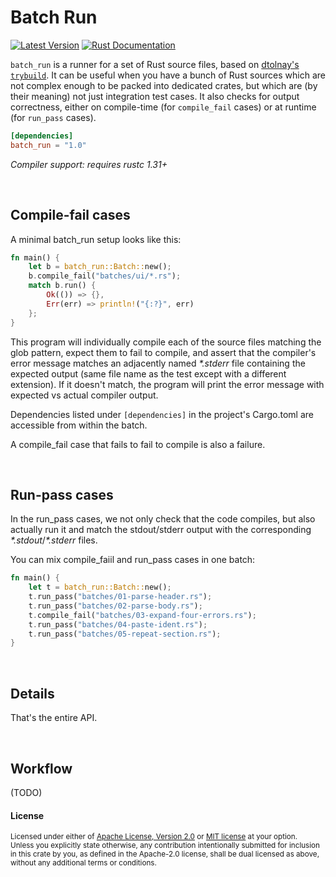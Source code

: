 Batch Run
=========

[![Latest Version](https://img.shields.io/crates/v/batch_run.svg)](https://crates.io/crates/batch_run)
[![Rust Documentation](https://img.shields.io/badge/api-rustdoc-blue.svg)](https://docs.rs/batch_run)

`batch_run` is a runner for a set of Rust source files, based on [dtolnay's `trybuild`](https://github.com/dtolnay/trybuild).
It can be useful when you have a bunch of Rust sources which are not complex enough to be
packed into dedicated crates, but which are (by their meaning) not just integration test cases.
It also checks for output correctness, either on compile-time (for `compile_fail` cases)
or at runtime (for `run_pass` cases).

```toml
[dependencies]
batch_run = "1.0"
```

*Compiler support: requires rustc 1.31+*

<br>

## Compile-fail cases

A minimal batch_run setup looks like this:

```rust
fn main() {
    let b = batch_run::Batch::new();
    b.compile_fail("batches/ui/*.rs");
    match b.run() {
        Ok(()) => {},
        Err(err) => println!("{:?}", err)
    };
}
```

This program will individually compile each of the
source files matching the glob pattern, expect them to fail to compile, and
assert that the compiler's error message matches an adjacently named _*.stderr_
file containing the expected output (same file name as the test except with a
different extension). If it doesn't match, the program will print the error message
with expected vs actual compiler output.

Dependencies listed under `[dependencies]` in the project's Cargo.toml are
accessible from within the batch.

A compile\_fail case that fails to fail to compile is also a failure.

<br>

## Run-pass cases

In the run_pass cases, we not only check that the code compiles, but also actually run it
and match the stdout/stderr output with the corresponding _*.stdout_/_*.stderr_ files.

You can mix compile_faiil and run_pass cases in one batch:

```rust
fn main() {
    let t = batch_run::Batch::new();
    t.run_pass("batches/01-parse-header.rs");
    t.run_pass("batches/02-parse-body.rs");
    t.compile_fail("batches/03-expand-four-errors.rs");
    t.run_pass("batches/04-paste-ident.rs");
    t.run_pass("batches/05-repeat-section.rs");
}
```

<br>

## Details

That's the entire API.

<br>

## Workflow

(TODO)

#### License

<sup>
Licensed under either of <a href="LICENSE-APACHE">Apache License, Version
2.0</a> or <a href="LICENSE-MIT">MIT license</a> at your option.
</sup>

<br>

<sub>
Unless you explicitly state otherwise, any contribution intentionally submitted
for inclusion in this crate by you, as defined in the Apache-2.0 license, shall
be dual licensed as above, without any additional terms or conditions.
</sub>
